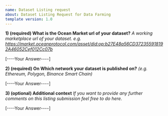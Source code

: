 ```yaml
---
name: Dataset Listing request
about: Dataset Listing Request for Data Farming
template version: 1.0
---
```


**1) (required) What is the Ocean Market url of your dataset?**
_A working marketplace url of your dataset. e.g. https://market.oceanprotocol.com/asset/did:op:b27E48a56CD372355918192A46052Cef012Cc07b_

[----Your Answer----]

**2) (required) On Which network your dataset is published on?**
_(e.g. Ethereum, Polygon, Binance Smart Chain)_

[----Your Answer----]

**3) (optional) Additional context**
_If you want to provide any further comments on this listing submission feel free to do here._

[----Your Answer----]
